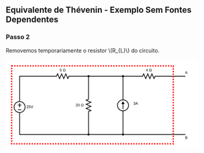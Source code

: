 ## Equivalente de Thévenin - Exemplo Sem Fontes Dependentes

<div class="grid-50-50">
<div class="grid-element">

### Passo 2

Removemos temporariamente o resistor \\(R_{L}\\) do circuito.

</div>
<div class="grid-element">

<div class="grid-element-mid-aligned">

<!-- _class: transparent -->
![](./img/thevenin-exemplo-1-passo-2.svg)

</div>

</div>
</div>
